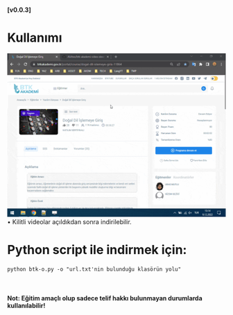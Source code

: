 #### [v0.0.3]

# Kullanımı 
<img src="./gif/usage.gif"/>
• Kilitli videolar açıldıkdan sonra indirilebilir. <br>

# Python script ile indirmek için:
```
python btk-o.py -o "url.txt'nin bulunduğu klasörün yolu"
```

<br>

#### Not: Eğitim amaçlı olup sadece telif hakkı bulunmayan durumlarda kullanılabilir!

